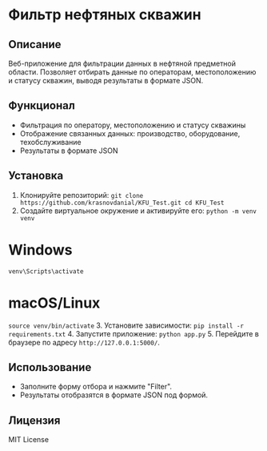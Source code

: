 # Фильтр нефтяных скважин

## Описание

Веб-приложение для фильтрации данных в нефтяной предметной области. Позволяет отбирать данные по операторам, местоположению и статусу скважин, выводя результаты в формате JSON.

## Функционал

- Фильтрация по оператору, местоположению и статусу скважины
- Отображение связанных данных: производство, оборудование, техобслуживание
- Результаты в формате JSON

## Установка

1. Клонируйте репозиторий:
`
git clone https://github.com/krasnovdanial/KFU_Test.git
cd KFU_Test
`
2. Создайте виртуальное окружение и активируйте его:
`
python -m venv venv
`
# Windows
`
venv\Scripts\activate
`
# macOS/Linux
`
source venv/bin/activate
`
3. Установите зависимости:
`
pip install -r requirements.txt
`
4. Запустите приложение:
`
python app.py
`
5. Перейдите в браузере по адресу `http://127.0.0.1:5000/`.

## Использование

- Заполните форму отбора и нажмите "Filter".
- Результаты отобразятся в формате JSON под формой.

## Лицензия

MIT License
